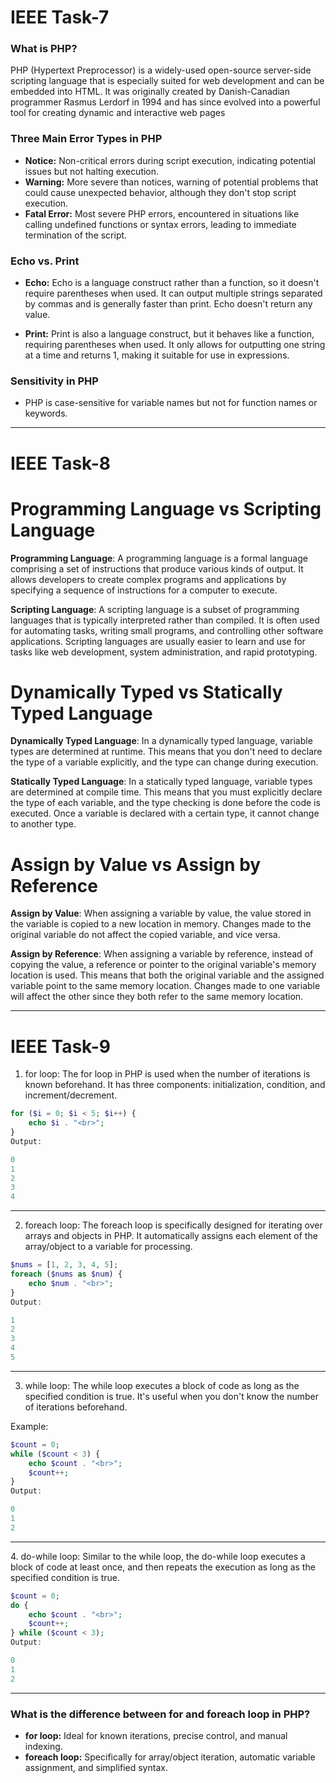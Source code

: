 # IEEE Task-7

### What is PHP?

PHP (Hypertext Preprocessor) is a widely-used open-source server-side scripting language that is especially suited for web development and can be embedded into HTML. It was originally created by Danish-Canadian programmer Rasmus Lerdorf in 1994 and has since evolved into a powerful tool for creating dynamic and interactive web pages

### Three Main Error Types in PHP

- **Notice:** Non-critical errors during script execution, indicating potential issues but not halting execution.
- **Warning:** More severe than notices, warning of potential problems that could cause unexpected behavior, although they don't stop script execution.
- **Fatal Error:** Most severe PHP errors, encountered in situations like calling undefined functions or syntax errors, leading to immediate termination of the script.

### Echo vs. Print

- **Echo:** Echo is a language construct rather than a function, so it doesn't require parentheses when used. It can output multiple strings separated by commas and is generally faster than print. Echo doesn't return any value.

- **Print:** Print is also a language construct, but it behaves like a function, requiring parentheses when used. It only allows for outputting one string at a time and returns 1, making it suitable for use in expressions.

### Sensitivity in PHP

- PHP is case-sensitive for variable names but not for function names or keywords.

<hr>

# IEEE Task-8

# Programming Language vs Scripting Language

**Programming Language**: A programming language is a formal language comprising a set of instructions that produce various kinds of output. It allows developers to create complex programs and applications by specifying a sequence of instructions for a computer to execute.

**Scripting Language**: A scripting language is a subset of programming languages that is typically interpreted rather than compiled. It is often used for automating tasks, writing small programs, and controlling other software applications. Scripting languages are usually easier to learn and use for tasks like web development, system administration, and rapid prototyping.

# Dynamically Typed vs Statically Typed Language

**Dynamically Typed Language**: In a dynamically typed language, variable types are determined at runtime. This means that you don't need to declare the type of a variable explicitly, and the type can change during execution.

**Statically Typed Language**: In a statically typed language, variable types are determined at compile time. This means that you must explicitly declare the type of each variable, and the type checking is done before the code is executed. Once a variable is declared with a certain type, it cannot change to another type.

# Assign by Value vs Assign by Reference

**Assign by Value**: When assigning a variable by value, the value stored in the variable is copied to a new location in memory. Changes made to the original variable do not affect the copied variable, and vice versa.

**Assign by Reference**: When assigning a variable by reference, instead of copying the value, a reference or pointer to the original variable's memory location is used. This means that both the original variable and the assigned variable point to the same memory location. Changes made to one variable will affect the other since they both refer to the same memory location.

<hr>

# IEEE Task-9

1. for loop:
   The for loop in PHP is used when the number of iterations is known beforehand. It has three components: initialization, condition, and increment/decrement.

```php
for ($i = 0; $i < 5; $i++) {
    echo $i . "<br>";
}
Output:

0
1
2
3
4
```
<hr>

2. foreach loop:
The foreach loop is specifically designed for iterating over arrays and objects in PHP. It automatically assigns each element of the array/object to a variable for processing.

```php
$nums = [1, 2, 3, 4, 5];
foreach ($nums as $num) {
    echo $num . "<br>";
}
Output:

1
2
3
4
5
```
<hr>

3. while loop:
The while loop executes a block of code as long as the specified condition is true. It's useful when you don't know the number of iterations beforehand.

Example:

```php
$count = 0;
while ($count < 3) {
    echo $count . "<br>";
    $count++;
}
Output:

0
1
2
```
<hr>
4. do-while loop:
Similar to the while loop, the do-while loop executes a block of code at least once, and then repeats the execution as long as the specified condition is true.

```php
$count = 0;
do {
    echo $count . "<br>";
    $count++;
} while ($count < 3);
Output:

0
1
2
```
<hr>

### What is the difference between for and foreach loop in PHP?
* **for loop:** Ideal for known iterations, precise control, and manual indexing.
* **foreach loop:** Specifically for array/object iteration, automatic variable assignment, and simplified syntax.